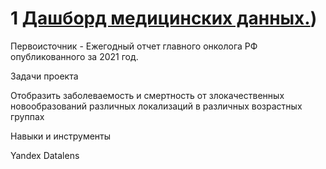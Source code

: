 
# 1 [Дашборд медицинских данных.](https://datalens.yandex.ru/u7aqgjzr4a12j-zabolevaemost-i-smertnost-2021?tab=a7))

Первоисточник -  Ежегодный отчет главного онколога РФ опубликованного за 2021 год.

Задачи проекта

Отобразить заболеваемость и смертность от злокачественных новообразований различных локализаций в различных возрастных группах

Навыки и инструменты

Yandex Datalens
